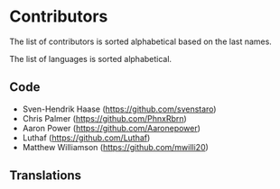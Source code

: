 # Contributors

The list of contributors is sorted alphabetical based on the last names.

The list of languages is sorted alphabetical.

## Code
* Sven-Hendrik Haase (https://github.com/svenstaro)
* Chris Palmer (https://github.com/PhnxRbrn)
* Aaron Power (https://github.com/Aaronepower)
* Luthaf (https://github.com/Luthaf)
* Matthew Williamson (https://github.com/mwilli20)

## Translations
